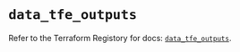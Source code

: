 # `data_tfe_outputs`

Refer to the Terraform Registory for docs: [`data_tfe_outputs`](https://registry.terraform.io/providers/hashicorp/tfe/0.47.0/docs/data-sources/outputs).
